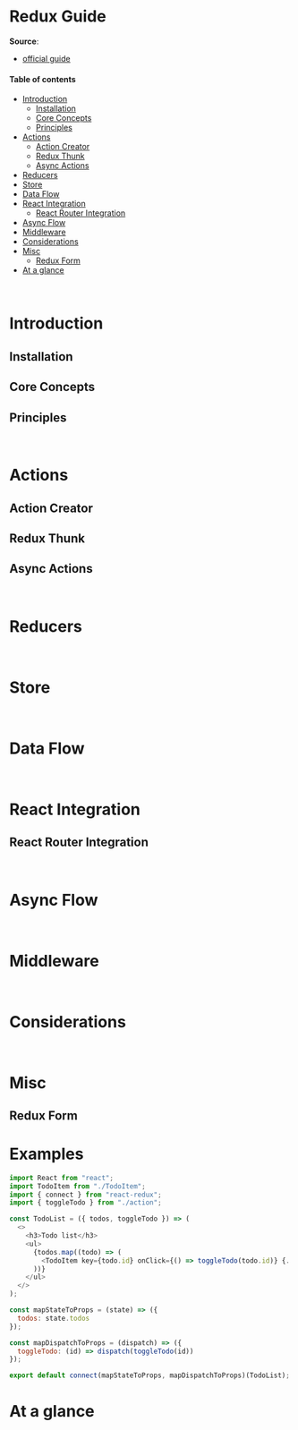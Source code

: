 # Redux Guide

__Source__: 
* [official guide](https://redux.js.org/introduction/getting-started)

#### Table of contents
* [Introduction](#introduction)
    * [Installation](#installation)
    * [Core Concepts](#core-concepts)
    * [Principles](#principles)
* [Actions](#actions)
    * [Action Creator](#action-creator)
    * [Redux Thunk](#redux-thunk)
    * [Async Actions](#async-actions)
* [Reducers](#reducers)
* [Store](#store)
* [Data Flow](#data-flow)
* [React Integration](#react-integration)
    * [React Router Integration](#react-router-integration)
* [Async Flow](#async-flow)
* [Middleware](#middleware)
* [Considerations](#considerations)
* [Misc](#misc)
    * [Redux Form](#redux-form)
* [At a glance](#at-a-glance)

&nbsp;
# Introduction


## Installation


## Core Concepts


## Principles



&nbsp;
# Actions


## Action Creator


## Redux Thunk


## Async Actions



&nbsp;
# Reducers



&nbsp;
# Store



&nbsp;
# Data Flow



&nbsp;
# React Integration


## React Router Integration



&nbsp;
# Async Flow



&nbsp;
# Middleware



&nbsp;
# Considerations



&nbsp;
# Misc

## Redux Form


# Examples

``` javascript
import React from "react";
import TodoItem from "./TodoItem";
import { connect } from "react-redux";
import { toggleTodo } from "./action";

const TodoList = ({ todos, toggleTodo }) => (
  <>
    <h3>Todo list</h3>
    <ul>
      {todos.map((todo) => (
        <TodoItem key={todo.id} onClick={() => toggleTodo(todo.id)} {...todo} />
      ))}
    </ul>
  </>
);

const mapStateToProps = (state) => ({
  todos: state.todos
});

const mapDispatchToProps = (dispatch) => ({
  toggleTodo: (id) => dispatch(toggleTodo(id))
});

export default connect(mapStateToProps, mapDispatchToProps)(TodoList);
```

# At a glance

``` javascript

```